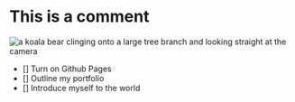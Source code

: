 # This is a comment
![a koala bear clinging onto a large tree branch and looking straight at the camera](https://user-images.githubusercontent.com/97061095/188737583-967d43b6-1fd5-4a34-8a20-c43f3485ab24.png) 
- [] Turn on Github Pages
- [] Outline my portfolio
- [] Introduce myself to the world
